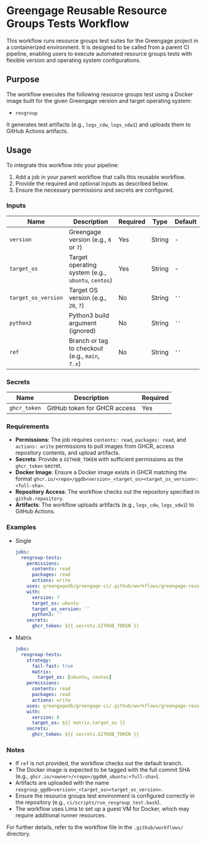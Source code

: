 # Greengage Reusable Resource Groups Tests Workflow

This workflow runs resource groups test suites for the Greengage project in a containerized environment. It is designed to be called from a parent CI pipeline, enabling users to execute automated resource groups tests with flexible version and operating system configurations.

## Purpose

The workflow executes the following resource groups test using a Docker image built for the given Greengage version and target operating system:

- `resgroup`

It generates test artifacts (e.g., `logs_cdw`, `logs_sdw1`) and uploads them to GitHub Actions artifacts.

## Usage

To integrate this workflow into your pipeline:

1. Add a job in your parent workflow that calls this reusable workflow.
2. Provide the required and optional inputs as described below.
3. Ensure the necessary permissions and secrets are configured.

### Inputs

| Name                | Description                                      | Required | Type   | Default |
|---------------------|--------------------------------------------------|----------|--------|---------|
| `version`           | Greengage version (e.g., `6` or `7`)             | Yes      | String | -       |
| `target_os`         | Target operating system (e.g., `ubuntu`, `centos`) | Yes    | String | -       |
| `target_os_version` | Target OS version (e.g., `20`, `7`)              | No       | String | `''`    |
| `python3`           | Python3 build argument (ignored)                 | No       | String | `''`    |
| `ref`               | Branch or tag to checkout (e.g., `main`, `7.x`)  | No       | String | `''`    |

### Secrets

| Name          | Description                         | Required |
|---------------|-------------------------------------|----------|
| `ghcr_token`  | GitHub token for GHCR access        | Yes      |

### Requirements

- **Permissions**: The job requires `contents: read`, `packages: read`, and `actions: write` permissions to pull images from GHCR, access repository contents, and upload artifacts.
- **Secrets**: Provide a `GITHUB_TOKEN` with sufficient permissions as the `ghcr_token` secret.
- **Docker Image**: Ensure a Docker image exists in GHCR matching the format `ghcr.io/<repo>/ggdb<version>_<target_os><target_os_version>:<full-sha>`.
- **Repository Access**: The workflow checks out the repository specified in `github.repository`.
- **Artifacts**: The workflow uploads artifacts (e.g., `logs_cdw`, `logs_sdw1`) to GitHub Actions.

### Examples

- Single

  ```yaml
  jobs:
    resgroup-tests:
      permissions:
        contents: read
        packages: read
        actions: write
      uses: greengagedb/greengage-ci/.github/workflows/greengage-reusable-resgroup-tests.yml@main
      with:
        version: 7
        target_os: ubuntu
        target_os_version: ''
        python3: ''
      secrets:
        ghcr_token: ${{ secrets.GITHUB_TOKEN }}
  ```

- Matrix

  ```yaml
  jobs:
    resgroup-tests:
      strategy:
        fail-fast: true
        matrix:
          target_os: [ubuntu, centos]
      permissions:
        contents: read
        packages: read
        actions: write
      uses: greengagedb/greengage-ci/.github/workflows/greengage-reusable-resgroup-tests.yml@main
      with:
        version: 6
        target_os: ${{ matrix.target_os }}
      secrets:
        ghcr_token: ${{ secrets.GITHUB_TOKEN }}
  ```

### Notes

- If `ref` is not provided, the workflow checks out the default branch.
- The Docker image is expected to be tagged with the full commit SHA (e.g., `ghcr.io/<owner>/<repo>/ggdb6_ubuntu:<full-sha>`).
- Artifacts are uploaded with the name `resgroup_ggdb<version>_<target_os><target_os_version>`.
- Ensure the resource groups test environment is configured correctly in the repository (e.g., `ci/scripts/run_resgroup_test.bash`).
- The workflow uses Lima to set up a guest VM for Docker, which may require additional runner resources.

For further details, refer to the workflow file in the `.github/workflows/` directory.
